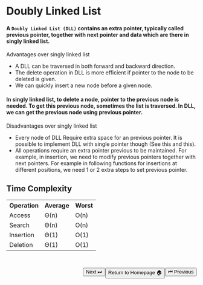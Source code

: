 # Doubly Linked List

#### A `Doubly Linked List (DLL)` contains an extra pointer, typically called previous pointer, together with next pointer and data which are there in singly linked list.

Advantages over singly linked list

- A DLL can be traversed in both forward and backward direction.
- The delete operation in DLL is more efficient if pointer to the node to be deleted is given.
- We can quickly insert a new node before a given node.

#### In singly linked list, to delete a node, pointer to the previous node is needed. To get this previous node, sometimes the list is traversed. In DLL, we can get the previous node using previous pointer.

Disadvantages over singly linked list

- Every node of DLL Require extra space for an previous pointer. It is possible to implement DLL with single pointer though (See this and this).
- All operations require an extra pointer previous to be maintained. For example, in insertion, we need to modify previous pointers together with next pointers. For example in following functions for insertions at different positions, we need 1 or 2 extra steps to set previous pointer.

## Time Complexity

<table>
    <tr>
        <th>Operation</th>	
        <th>Average</th>
        <th>Worst</th>
    </tr>
    <tr>
        <td>Access</td>
        <td>Θ(n)</td>
        <td>O(n)</td>
    </tr>
    <tr>
        <td>Search</td>
        <td>Θ(n)</td>
        <td>O(n)</td>
    </tr>
    <tr>
        <td>Insertion</td>
        <td>Θ(1)</td>
        <td>O(1)</td>
    </tr>
    <tr>
        <td>Deletion</td>
        <td>Θ(1)</td>
        <td>O(1)</td>
    </tr>
</table>
<a style="float:right; margin-top: 30px"
 href='./Singly Linked List.md'>
<button>⏮ Previous</button>
</a>
<a style="float: right; margin-top:30px"
 href='../../README.md'>
<button>Return to Homepage 🏠</button>
</a>
<a style="float:right; margin-top: 30px"
 href='./Circular Linked List.md'>
<button>Next ⏭</button>
</a>
